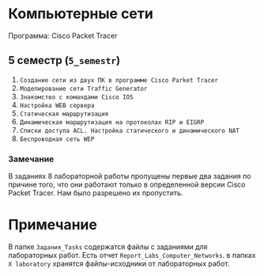 
# Компьютерные сети
Программа: Cisco Packet Tracer 

## 5 семестр (`5_semestr`)

1. `Создание сети из двух ПК в программе Cisco Parket Tracer`
2. `Моделирование сети Traffic Generator`
3. `Знакомство с командами Cisco IOS`
4. `Настройка WEB сервера`
5. `Статическая маршрутизация`
6. `Динамическая маршрутизация на протоколах RIP и EIGRP`
7. `Списки доступа ACL. Настройка статического и динамического NAT`
8. `Беспроводная сеть WEP`

### Замечание

В заданиях 8 лабораторной работы пропущены первые два задания по причине того, что они работают только в определенной версии Cisco Packet Tracer. Нам было разрешено их пропустить.

# Примечание

В папке `Задания_Tasks` содержатся файлы с заданиями для лабораторных работ.
Есть отчет `Report_Labs_Computer_Networks`. 
в папках `X laboratory` хранятся файлы-исходники от лабораторных работ.

